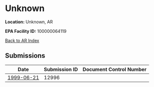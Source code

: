 # Unknown

**Location:** Unknown, AR

**EPA Facility ID:** 100000064119

[Back to AR Index](../../index.md)

## Submissions

| Date | Submission ID | Document Control Number |
|------|--------------|-------------------------|
| [1999-06-21](submissions/12996.md) | 12996 |  |
